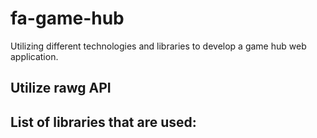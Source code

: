 # fa-game-hub
Utilizing different technologies and libraries to develop a game hub web application. 
## Utilize rawg API
## List of libraries that are used:

